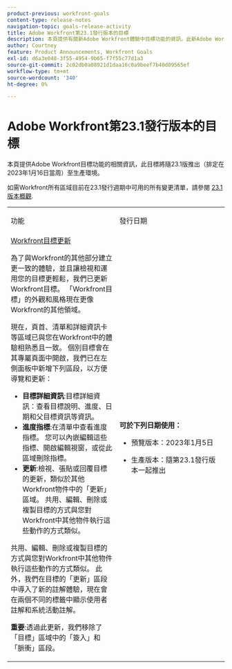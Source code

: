 ```yaml
---
product-previous: workfront-goals
content-type: release-notes
navigation-topic: goals-release-activity
title: Adobe Workfront第23.1發行版本的目標
description: 本頁提供有關新Adobe Workfront體驗中目標功能的資訊，此新Adobe Workfront體驗將隨23.1版發行至生產環境。
author: Courtney
feature: Product Announcements, Workfront Goals
exl-id: d6a3e048-3f55-4954-9b65-f7f55c77d1a3
source-git-commit: 2c02db0a08921d1daa16c0a9beef7b40d09565ef
workflow-type: tm+mt
source-wordcount: '340'
ht-degree: 0%

---
```


# Adobe Workfront第23.1發行版本的目標

本頁提供Adobe Workfront目標功能的相關資訊，此目標將隨23.1版推出（排定在2023年1月16日當周）至生產環境。

如需Workfront所有區域目前在23.1發行週期中可用的所有變更清單，請參閱 [23.1版本概觀](/help/quicksilver/product-announcements/product-releases/23.1-release-activity/23-1-release-overview.md).

<table>
            <col style="width: 50%;" />
            <col style="width: 50%;" />
            <tbody>
                <tr>
                    <td>
                        <p><span class="bold">功能</span>
                        </p>
                    </td>
                    <td>
                        <p><span class="bold">發行日期</span>
                        </p>
                    </td>
                </tr>
                <tr>
                    <td>
                        <a href="/help/quicksilver/product-announcements/product-releases/goals-release-activity/goals-23-1-release/goals-jan.md">Workfront目標更新</a></p>
                        <p>為了與Workfront的其他部分建立更一致的體驗，並且讓檢視和運用您的目標更輕鬆，我們已更新Workfront目標。 「Workfront目標」的外觀和風格現在更像Workfront的其他領域。 </p>
                        <p>現在，頁首、清單和詳細資訊卡等區域已與您在Workfront中的體驗相熟悉且一致。
個別目標會在其專屬頁面中開啟，我們已在左側面板中新增下列區段，以方便導覽和更新：</p>
                        <ul>
                        <li><b>目標詳細資訊</b>:目標詳細資訊：查看目標說明、進度、日期和父目標資訊等資訊。</li>
                        <li><b>進度指標</b>:在清單中查看進度指標。 您可以內嵌編輯這些指標、開啟編輯視窗，或從此區域刪除指標。</li>
                        <li><b>更新</b>:檢視、張貼或回覆目標的更新，類似於其他Workfront物件中的「更新」區域。 
共用、編輯、刪除或複製目標的方式與您對Workfront中其他物件執行這些動作的方式類似。</li>    
                        </ul>
                        </p>
                        <p>共用、編輯、刪除或複製目標的方式與您對Workfront中其他物件執行這些動作的方式類似。
此外，我們在目標的「更新」區段中導入了新的註解體驗，現在會在兩個不同的標籤中顯示使用者註解和系統活動註解。</p>
                        <p><b>重要</b>:透過此更新，我們移除了「目標」區域中的「簽入」和「脈衝」區段。 </p>
                    </td>
                    <td><p><b>可於下列日期使用：</b></p>
                     <p>
                        </p>
                        <ul>
                            <li>
                                <p>預覽版本：2023年1月5日<br /></p>
                            </li>
                            <li>
                                <p>生產版本：隨第23.1發行版本一起推出</p>
                            </li>
                        </ul>
                    </td>
                </tr>
            </tbody>
        </table>
